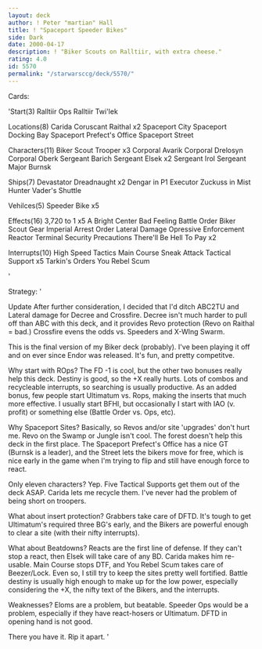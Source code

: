 ```yaml
---
layout: deck
author: ! Peter "martian" Hall
title: ! "Spaceport Speeder Bikes"
side: Dark
date: 2000-04-17
description: ! "Biker Scouts on Ralltiir, with extra cheese."
rating: 4.0
id: 5570
permalink: "/starwarsccg/deck/5570/"
---
```

Cards: 

'Start(3)
Ralltiir Ops
Ralltiir
Twi'lek

Locations(8)
Carida
Coruscant
Raithal x2
Spaceport City
Spaceport Docking Bay
Spaceport Prefect's Office
Spaceport Street

Characters(11)
Biker Scout Trooper x3
Corporal Avarik
Corporal Drelosyn
Corporal Oberk
Sergeant Barich
Sergeant Elsek x2
Sergeant Irol
Sergeant Major Burnsk

Ships(7)
Devastator
Dreadnaught x2
Dengar in P1
Executor
Zuckuss in Mist Hunter
Vader's Shuttle

Vehilces(5)
Speeder Bike x5

Effects(16)
3,720 to 1 x5
A Bright Center
Bad Feeling
Battle Order
Biker Scout Gear
Imperial Arrest Order
Lateral Damage
Opressive Enforcement
Reactor Terminal
Security Precautions
There'll Be Hell To Pay x2

Interrupts(10)
High Speed Tactics
Main Course
Sneak Attack
Tactical Support x5
Tarkin's Orders
You Rebel Scum




'

Strategy: '

Update After further consideration, I decided that I'd ditch ABC2TU and Lateral damage for Decree and Crossfire. Decree isn't much harder to pull off than ABC with this deck, and it provides Revo protection (Revo on Raithal = bad.) Crossfire evens the odds vs. Speeders and X-WIng Swarm.

This is the final version of my Biker deck (probably). I've been playing it off and on ever since Endor was released. It's fun, and pretty competitve.

Why start with ROps? The FD -1 is cool, but the other two bonuses really help this deck. Destiny is good, so the +X really hurts. Lots of combos and recycleable interrupts, so searching is usually productive. As an added bonus, few people start Ultimatum vs. Rops, making the inserts that much more effective. I usually start BFHI, but occasionally I start with IAO (v. profit) or something else (Battle Order vs. Ops, etc).

Why Spaceport Sites? Basically, so Revos and/or site 'upgrades' don't hurt me. Revo on the Swamp or Jungle isn't cool. The forest doesn't help this deck in the first place. The Spaceport Prefect's Office has a nice GT (Burnsk is a leader), and the Street lets the bikers move for free, which is nice early in the game when I'm trying to flip and still have enough force to react.

Only eleven characters? Yep. Five Tactical Supports get them out of the deck ASAP. Carida lets me recycle them. I've never had the problem of being short on troopers.

What about insert protection? Grabbers take care of DFTD. It's tough to get Ultimatum's required three BG's early, and the Bikers are powerful enough to clear a site (with their nifty interrupts).

What about Beatdowns? Reacts are the first line of defense. If they can't stop a react, then Elsek will take care of any BD. Carida makes him re-usable. Main Course stops DTF, and You Rebel Scum takes care of Beezer/Lock. Even so, I still try to keep the sites pretty well fortified. Battle destiny is usually high enough to make up for the low power, especially considering the +X, the nifty text of the Bikers, and the interrupts.

Weaknesses? Eloms are a problem, but beatable. Speeder Ops would be a problem, especially if they have react-hosers or Ultimatum. DFTD in opening hand is not good.

There you have it. Rip it apart.   '
